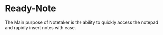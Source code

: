 # Ready-Note
The Main purpose of Notetaker is the ability to quickly access the notepad and rapidly insert notes with ease.
